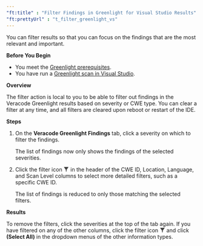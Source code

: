 ```yaml
---
"ft:title" : "Filter Findings in Greenlight for Visual Studio Results"
"ft:prettyUrl" : "t_filter_greenlight_vs"
---
```

You can filter results so that you can focus on the findings that are the most relevant and important.

<p font-size="13pt"><b>Before You Begin</b></p>

- You meet the [Greenlight prerequisites](https://docs.veracode.com/r/Meet_Veracode_Greenlight_Prerequisites).
- You have run a [Greenlight scan in Visual Studio](https://veracode-test3.fluidtopics.net/r/t_scan_visualstudio).

<p font-size="13pt"><b>Overview</b></p>

The filter action is local to you to be able to filter out findings in the Veracode Greenlight results based on severity or CWE type. You can clear a filter at any time, and all filters are cleared upon reboot or restart of the IDE.

<p font-size="13pt"><b>Steps</b></p>

1.  On the **Veracode Greenlight Findings** tab, click a severity on which to filter the findings.

    The list of findings now only shows the findings of the selected severities.

2.  Click the filter icon ![](../../images/filter_icon.png) in the header of the CWE ID, Location, Language, and Scan Level columns to select more detailed filters, such as a specific CWE ID.

    The list of findings is reduced to only those matching the selected filters.

<p font-size="13pt"><b>Results</b></p>

To remove the filters, click the severities at the top of the tab again. If you have filtered on any of the other columns, click the filter icon ![](../../images/filter_icon.png) and click **(Select All)** in the dropdown menus of the other information types.